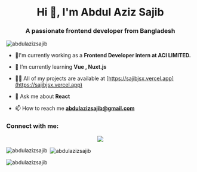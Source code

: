 <h1 align="center">Hi 👋, I'm Abdul Aziz Sajib</h1>
<h3 align="center">A passionate frontend developer from Bangladesh</h3>

<p align="left"> <img src="https://komarev.com/ghpvc/?username=abdulazizsajib&label=Profile%20views&color=0e75b6&style=flat" alt="abdulazizsajib" /> </p>

- 🔭I'm currently working as a **Frontend Developer intern at ACI LIMITED.**

- 🌱 I’m currently learning **Vue , Nuxt.js**

- 👨‍💻 All of my projects are available at [https://sajibjsx.vercel.app](https://sajibjsx.vercel.app)

- 💬 Ask me about **React**

- 📫 How to reach me **abdulazizsajib@gmail.com**

<h3 align="left">Connect with me:</h3>
<p align="center">
  <a href="https://skillicons.dev">
    <img src="https://skillicons.dev/icons?i=html,css,js,bootstrap,tailwind,mongodb,express,react,nodejs,next,vue,pinia,nuxt,vite,firebase,figma,git,github" />
  </a>
</p>

<p><img align="left" src="https://github-readme-stats.vercel.app/api/top-langs?username=abdulazizsajib&show_icons=true&locale=en&layout=compact" alt="abdulazizsajib" /></p>

<p>&nbsp;<img align="center" src="https://github-readme-stats.vercel.app/api?username=abdulazizsajib&show_icons=true&locale=en" alt="abdulazizsajib" /></p>

<p><img align="center" src="https://github-readme-streak-stats.herokuapp.com/?user=abdulazizsajib&" alt="abdulazizsajib" /></p>

